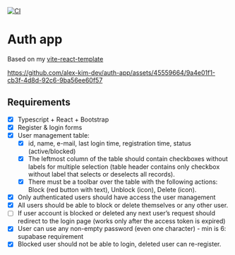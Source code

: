 [![CI](https://github.com/alex-kim-dev/auth-app/actions/workflows/ci.yml/badge.svg)](https://github.com/alex-kim-dev/auth-app/actions/workflows/ci.yml)

# Auth app

Based on my [vite-react-template](https://github.com/alex-kim-dev/vite-react-template)

https://github.com/alex-kim-dev/auth-app/assets/45559664/9a4e01f1-cb3f-4d8d-92c6-9ba56ee60f57

## Requirements

- [x] Typescript + React + Bootstrap
- [x] Register & login forms
- [x] User management table:
  - [x] id, name, e-mail, last login time, registration time, status (active/blocked)
  - [x] The leftmost column of the table should contain checkboxes without labels for multiple selection (table header contains only checkbox without label that selects or deselects all records).
  - [x] There must be a toolbar over the table with the following actions: Block (red button with text), Unblock (icon), Delete (icon).
- [x] Only authenticated users should have access the user management
- [x] All users should be able to block or delete themselves or any other user.
- [ ] If user account is blocked or deleted any next user’s request should redirect to the login page (works only after the access token is expired)
- [x] User can use any non-empty password (even one character) - min is 6: supabase requirement
- [x] Blocked user should not be able to login, deleted user can re-register.
